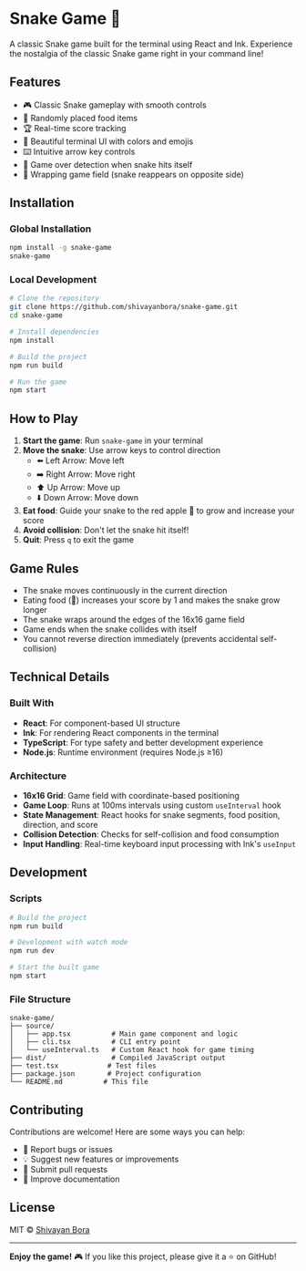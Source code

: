 # Snake Game 🐍

A classic Snake game built for the terminal using React and Ink. Experience the nostalgia of the classic Snake game right in your command line!

## Features

- 🎮 Classic Snake gameplay with smooth controls
- 🍎 Randomly placed food items
- 🏆 Real-time score tracking
- 💚 Beautiful terminal UI with colors and emojis
- ⌨️ Intuitive arrow key controls
- 🎯 Game over detection when snake hits itself
- 🔄 Wrapping game field (snake reappears on opposite side)

## Installation

### Global Installation

```bash
npm install -g snake-game
snake-game
```

### Local Development

```bash
# Clone the repository
git clone https://github.com/shivayanbora/snake-game.git
cd snake-game

# Install dependencies
npm install

# Build the project
npm run build

# Run the game
npm start
```

## How to Play

1. **Start the game**: Run `snake-game` in your terminal
2. **Move the snake**: Use arrow keys to control direction
   - ⬅️ Left Arrow: Move left
   - ➡️ Right Arrow: Move right  
   - ⬆️ Up Arrow: Move up
   - ⬇️ Down Arrow: Move down
3. **Eat food**: Guide your snake to the red apple 🍎 to grow and increase your score
4. **Avoid collision**: Don't let the snake hit itself!
5. **Quit**: Press `q` to exit the game

## Game Rules

- The snake moves continuously in the current direction
- Eating food (🍎) increases your score by 1 and makes the snake grow longer
- The snake wraps around the edges of the 16x16 game field
- Game ends when the snake collides with itself
- You cannot reverse direction immediately (prevents accidental self-collision)

## Technical Details

### Built With

- **React**: For component-based UI structure
- **Ink**: For rendering React components in the terminal
- **TypeScript**: For type safety and better development experience
- **Node.js**: Runtime environment (requires Node.js ≥16)

### Architecture

- **16x16 Grid**: Game field with coordinate-based positioning
- **Game Loop**: Runs at 100ms intervals using custom `useInterval` hook
- **State Management**: React hooks for snake segments, food position, direction, and score
- **Collision Detection**: Checks for self-collision and food consumption
- **Input Handling**: Real-time keyboard input processing with Ink's `useInput`

## Development

### Scripts

```bash
# Build the project
npm run build

# Development with watch mode
npm run dev

# Start the built game
npm start
```

### File Structure

```
snake-game/
├── source/
│   ├── app.tsx          # Main game component and logic
│   ├── cli.tsx          # CLI entry point
│   └── useInterval.ts   # Custom React hook for game timing
├── dist/                # Compiled JavaScript output
├── test.tsx            # Test files
├── package.json        # Project configuration
└── README.md          # This file
```

## Contributing

Contributions are welcome! Here are some ways you can help:

- 🐛 Report bugs or issues
- 💡 Suggest new features or improvements
- 🔧 Submit pull requests
- 📖 Improve documentation

## License

MIT © [Shivayan Bora](mailto:bora.shivayan@gmail.com)

---

**Enjoy the game!** 🎮 If you like this project, please give it a ⭐ on GitHub!
